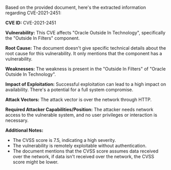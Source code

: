Based on the provided document, here's the extracted information regarding CVE-2021-2451:

**CVE ID:** CVE-2021-2451

**Vulnerability:** This CVE affects "Oracle Outside In Technology", specifically the "Outside In Filters" component.

**Root Cause:** The document doesn't give specific technical details about the root cause for this vulnerability. It only mentions that the component has a vulnerability.

**Weaknesses:** The weakness is present in the "Outside In Filters" of "Oracle Outside In Technology".

**Impact of Exploitation:** Successful exploitation can lead to a high impact on availability. There's a potential for a full system compromise.

**Attack Vectors:** The attack vector is over the network through HTTP.

**Required Attacker Capabilities/Position:**  The attacker needs network access to the vulnerable system, and no user privileges or interaction is necessary.

**Additional Notes:**

*   The CVSS score is 7.5, indicating a high severity.
*   The vulnerability is remotely exploitable without authentication.
*   The document mentions that the CVSS score assumes data received over the network, if data isn't received over the network, the CVSS score might be lower.